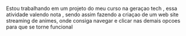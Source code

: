 Estou trabalhando em um projeto do meu curso na geraçao tech , essa atividade valendo nota , sendo assim fazendo a  criaçao de um web site streaming de animes, 
onde consiga navegar e clicar nas demais opcoes para que se torne funcional 

